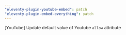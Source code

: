 ```yaml
---
"eleventy-plugin-youtube-embed": patch
"eleventy-plugin-embed-everything": patch
---
```


[YouTube] Update default value of Youtube `allow` attribute

